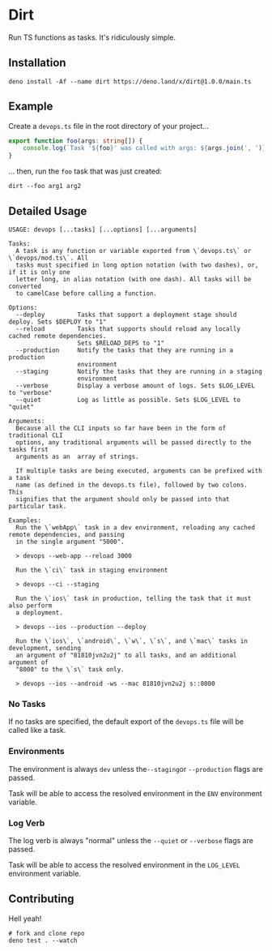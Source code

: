 # Dirt

Run TS functions as tasks. It's ridiculously simple.

## Installation

```shell
deno install -Af --name dirt https://deno.land/x/dirt@1.0.0/main.ts
```

## Example

Create a `devops.ts` file in the root directory of your project...

```ts
export function foo(args: string[]) {
	console.log(`Task '${foo}' was called with args: ${args.join(', ')}`)
}
```

... then, run the `foo` task that was just created:

```shell
dirt --foo arg1 arg2
```

## Detailed Usage

```
USAGE: devops [...tasks] [...options] [...arguments]

Tasks:
  A task is any function or variable exported from \`devops.ts\` or \`devops/mod.ts\`. All
  tasks must specified in long option notation (with two dashes), or, if it is only one
  letter long, in alias notation (with one dash). All tasks will be converted
  to camelCase before calling a function.

Options:
  --deploy         Tasks that support a deployment stage should deploy. Sets $DEPLOY to "1"
  --reload         Tasks that supports should reload any locally cached remote dependencies.
                   Sets $RELOAD_DEPS to "1"
  --production     Notify the tasks that they are running in a production
                   environment
  --staging        Notify the tasks that they are running in a staging
                   environment
  --verbose        Display a verbose amount of logs. Sets $LOG_LEVEL to "verbose"
  --quiet          Log as little as possible. Sets $LOG_LEVEL to "quiet"

Arguments:
  Because all the CLI inputs so far have been in the form of traditional CLI
  options, any traditional arguments will be passed directly to the tasks first
  arguments as an  array of strings.

  If multiple tasks are being executed, arguments can be prefixed with a task
  name (as defined in the devops.ts file), followed by two colons. This
  signifies that the argument should only be passed into that particular task.

Examples:
  Run the \`webApp\` task in a dev environment, reloading any cached remote dependencies, and passing
  in the single argument "5000".
  
  > devops --web-app --reload 3000

  Run the \`ci\` task in staging environment

  > devops --ci --staging

  Run the \`ios\` task in production, telling the task that it must also perform
  a deployment.

  > devops --ios --production --deploy

  Run the \`ios\`, \`android\`, \`w\`, \`s\`, and \`mac\` tasks in development, sending
  an argument of "81810jvn2u2j" to all tasks, and an additional argument of
  "8000" to the \`s\` task only.

  > devops --ios --android -ws --mac 81810jvn2u2j s::8000
```

### No Tasks

If no tasks are specified, the default export of the `devops.ts` file will be called like a task.

### Environments

The environment is always `dev` unless the`--staging`or `--production` flags are passed.

Task will be able to access the resolved environment in the `ENV` environment variable.

### Log Verb

The log verb is always "normal" unless the `--quiet` or `--verbose` flags are passed.

Task will be able to access the resolved environment in the `LOG_LEVEL` environment variable.

## Contributing

Hell yeah!

```shell
# fork and clone repo
deno test . --watch
```
